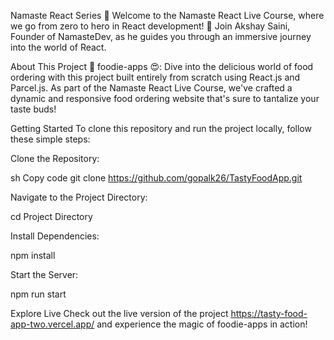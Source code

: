 Namaste React Series 🚀
Welcome to the Namaste React Live Course, where we go from zero to hero in React development! 🚀 Join Akshay Saini, Founder of NamasteDev, as he guides you through an immersive journey into the world of React.

About This Project
🍔 foodie-apps 😍: Dive into the delicious world of food ordering with this project built entirely from scratch using React.js and Parcel.js. As part of the Namaste React Live Course, we've crafted a dynamic and responsive food ordering website that's sure to tantalize your taste buds!

Getting Started
To clone this repository and run the project locally, follow these simple steps:

Clone the Repository:

sh
Copy code
git clone https://github.com/gopalk26/TastyFoodApp.git



Navigate to the Project Directory:

cd  Project Directory

Install Dependencies:

npm install

Start the Server:

npm run start


Explore Live
Check out the live version of the project https://tasty-food-app-two.vercel.app/ and experience the magic of foodie-apps in action!

